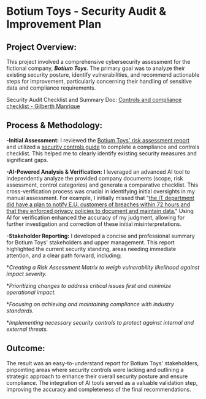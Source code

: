 # Botium Toys - Security Audit & Improvement Plan

## Project Overview:

This project involved a comprehensive cybersecurity assessment for the fictional company, ***Botium Toys***. The primary goal was to analyze their existing security posture, identify vulnerabilities, and recommend actionable steps for improvement, particularly concerning their handling of sensitive data and compliance requirements.

Security Audit Checklist and Summary Doc: [Controls and compliance checklist - Gilberth Manrique](https://docs.google.com/document/d/1eHHuZnmG7R7snKZpuEQE5EGCfeBS9vE76Wo7exYMtO4/edit?usp=sharing)

## Process & Methodology:

**-Initial Assessment:** I reviewed the [Botium Toys' risk assessment report](https://docs.google.com/document/d/1DIUSNPDelAgPOgVkeCpJQUHUEXjCk3U5gz1rGBMRyqQ/edit?tab=t.0) and utilized a [security controls guide](https://docs.google.com/document/d/1Tq_0eCgcnFa4TZVxts1C1rh7xY_2pf521y0HktnA6vk/edit?usp=sharing) to complete a compliance and controls checklist. This helped me to clearly identify existing security measures and significant gaps.

**-AI-Powered Analysis & Verification:** I leveraged an advanced AI tool to independently analyze the provided company documents (scope, risk assessment, control categories) and generate a comparative checklist. This cross-verification process was crucial in identifying initial oversights in my manual assessment. For example, I initially missed that "[the IT department did have a plan to notify E.U. customers of breaches within 72 hours  and that they enforced privacy policies to document and maintain data.](https://github.com/user-attachments/assets/c2abe009-1750-4c32-b1ec-685500113c98)" Using AI for verification enhanced the accuracy of my judgment, allowing for further investigation and correction of these initial misinterpretations.

**-Stakeholder Reporting:** I developed a concise and professional summary for Botium Toys' stakeholders and upper management. This report highlighted the current security standing, areas needing immediate attention, and a clear path forward, including:
 
 **Creating a Risk Assessment Matrix to weigh vulnerability likelihood against impact severity.*
 
 **Prioritizing changes to address critical issues first and minimize operational impact.*
 
 **Focusing on achieving and maintaining compliance with industry standards.*

 **Implementing necessary security controls to protect against internal and external threats.*

## Outcome:

The result was an easy-to-understand report for Botium Toys' stakeholders, pinpointing areas where security controls were lacking and outlining a strategic approach to enhance their overall security posture and ensure compliance. The integration of AI tools served as a valuable validation step, improving the accuracy and completeness of the final recommendations.
